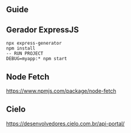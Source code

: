 ## Guide

## Gerador ExpressJS
~~~
npx express-generator
npm install
-- RUN PROJECT
DEBUG=myapp:* npm start
~~~

## Node Fetch
https://www.npmjs.com/package/node-fetch

## Cielo
https://desenvolvedores.cielo.com.br/api-portal/